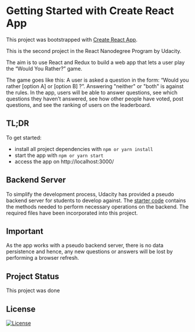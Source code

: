 # Getting Started with Create React App

This project was bootstrapped with [Create React App](https://github.com/facebook/create-react-app).

This is the second project in the React Nanodegree Program by Udacity.

The aim is to use React and Redux to build a web app that lets a user play the “Would You Rather?” game.

The game goes like this: A user is asked a question in the form: “Would you rather [option A] or [option B] ?”. Answering "neither" or "both" is against the rules. In the app, users will be able to answer questions, see which questions they haven’t answered, see how other people have voted, post questions, and see the ranking of users on the leaderboard.

## TL;DR

To get started:

- install all project dependencies with `npm or yarn install`
- start the app with `npm or yarn start`
- access the app on http://localhost:3000/

## Backend Server

To simplify the development process, Udacity has provided a pseudo backend server for students to develop against. The [starter code](https://github.com/udacity/reactnd-project-would-you-rather-starter) contains the methods needed to perform necessary operations on the backend. The required files have been incorporated into this project.

## Important

As the app works with a pseudo backend server, there is no data persistence and hence, any new questions or answers will be lost by performing a browser refresh.

## Project Status

This project was done

## License

[![License](https://img.shields.io/badge/license-MIT-blue.svg)](/LICENSE)

```

```
